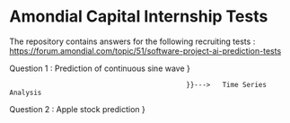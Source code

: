 # Amondial Capital Internship Tests

The repository contains answers for the following recruiting tests :
https://forum.amondial.com/topic/51/software-project-ai-prediction-tests

Question 1 : Prediction of continuous sine wave }

                                                }}--->   Time Series Analysis
                                                
Question 2 : Apple stock prediction             }
